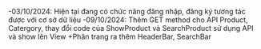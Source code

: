-03/10/2024: Hiện tại đang có chức năng đăng nhập, đăng ký tương tác được với cơ sở dữ liệu
-09/10/2024: Thêm GET method cho API Product, Catergory, thay đổi code của ShowProduct và SearchProduct sử dụng API và show lên View
  +Phân trang ra thêm HeaderBar, SearchBar
